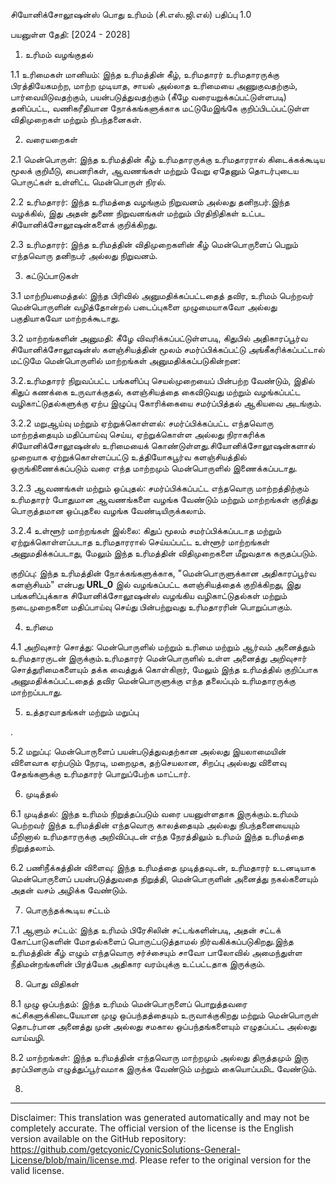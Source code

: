 சியோனிக்சோலூஷன்ஸ் பொது உரிமம் (சி.எஸ்.ஜி.எல்)
பதிப்பு 1.0

பயனுள்ள தேதி: [2024 - 2028]

1. உரிமம் வழங்குதல்

1.1 உரிமைகள் மானியம்: இந்த உரிமத்தின் கீழ், உரிமதாரர் உரிமதாரருக்கு பிரத்தியேகமற்ற, மாற்ற முடியாத, சாயல் அல்லாத உரிமையை அணுகுவதற்கும், பார்வையிடுவதற்கும், பயன்படுத்துவதற்கும் (கீழே வரையறுக்கப்பட்டுள்ளபடி) தனிப்பட்ட, வணிகரீதியான நோக்கங்களுக்காக மட்டுமேஇங்கே குறிப்பிடப்பட்டுள்ள விதிமுறைகள் மற்றும் நிபந்தனைகள்.

2. வரையறைகள்

2.1 மென்பொருள்: இந்த உரிமத்தின் கீழ் உரிமதாரருக்கு உரிமதாரரால் கிடைக்கக்கூடிய மூலக் குறியீடு, பைனரிகள், ஆவணங்கள் மற்றும் வேறு ஏதேனும் தொடர்புடைய பொருட்கள் உள்ளிட்ட மென்பொருள் நிரல்.

2.2 உரிமதாரர்: இந்த உரிமத்தை வழங்கும் நிறுவனம் அல்லது தனிநபர்.இந்த வழக்கில், இது அதன் துணை நிறுவனங்கள் மற்றும் பிரதிநிதிகள் உட்பட சியோனிக்சோலூஷன்களைக் குறிக்கிறது.

2.3 உரிமதாரர்: இந்த உரிமத்தின் விதிமுறைகளின் கீழ் மென்பொருளைப் பெறும் எந்தவொரு தனிநபர் அல்லது நிறுவனம்.

3. கட்டுப்பாடுகள்

3.1 மாற்றியமைத்தல்: இந்த பிரிவில் அனுமதிக்கப்பட்டதைத் தவிர, உரிமம் பெற்றவர் மென்பொருளின் வழித்தோன்றல் படைப்புகளை முழுமையாகவோ அல்லது பகுதியாகவோ மாற்றக்கூடாது.

3.2 மாற்றங்களின் அனுமதி: கீழே விவரிக்கப்பட்டுள்ளபடி, கிதுபில் அதிகாரப்பூர்வ சியோனிக்சோலூஷன்ஸ் களஞ்சியத்தின் மூலம் சமர்ப்பிக்கப்பட்டு அங்கீகரிக்கப்பட்டால் மட்டுமே மென்பொருளில் மாற்றங்கள் அனுமதிக்கப்படுகின்றன:

3.2.உரிமதாரர் நிறுவப்பட்ட பங்களிப்பு செயல்முறையைப் பின்பற்ற வேண்டும், இதில் கிதுப் கணக்கை உருவாக்குதல், களஞ்சியத்தை கைவிடுவது மற்றும் வழங்கப்பட்ட வழிகாட்டுதல்களுக்கு ஏற்ப இழுப்பு கோரிக்கையை சமர்ப்பித்தல் ஆகியவை அடங்கும்.

3.2.2 மறுஆய்வு மற்றும் ஏற்றுக்கொள்ளல்: சமர்ப்பிக்கப்பட்ட எந்தவொரு மாற்றத்தையும் மதிப்பாய்வு செய்ய, ஏற்றுக்கொள்ள அல்லது நிராகரிக்க சியோனிக்சோலூஷன்ஸ் உரிமையைக் கொண்டுள்ளது.சியோனிக்சோலூஷன்களால் முறையாக ஏற்றுக்கொள்ளப்பட்டு உத்தியோகபூர்வ களஞ்சியத்தில் ஒருங்கிணைக்கப்படும் வரை எந்த மாற்றமும் மென்பொருளில் இணைக்கப்படாது.

3.2.3 ஆவணங்கள் மற்றும் ஒப்புதல்: சமர்ப்பிக்கப்பட்ட எந்தவொரு மாற்றத்திற்கும் உரிமதாரர் போதுமான ஆவணங்களை வழங்க வேண்டும் மற்றும் மாற்றங்கள் குறித்து பொருத்தமான ஒப்புதலை வழங்க வேண்டியிருக்கலாம்.

3.2.4 உள்ளூர் மாற்றங்கள் இல்லை: கிதுப் மூலம் சமர்ப்பிக்கப்படாத மற்றும் ஏற்றுக்கொள்ளப்படாத உரிமதாரரால் செய்யப்பட்ட உள்ளூர் மாற்றங்கள் அனுமதிக்கப்படாது, மேலும் இந்த உரிமத்தின் விதிமுறைகளை மீறுவதாக கருதப்படும்.

குறிப்பு: இந்த உரிமத்தின் நோக்கங்களுக்காக, "மென்பொருளுக்கான அதிகாரப்பூர்வ களஞ்சியம்" என்பது __URL_0__ இல் வழங்கப்பட்ட களஞ்சியத்தைக் குறிக்கிறது, இது பங்களிப்புக்காக சியோனிக்சோலூஷன்ஸ் வழங்கிய வழிகாட்டுதல்கள் மற்றும் நடைமுறைகளை மதிப்பாய்வு செய்து பின்பற்றுவது உரிமதாரரின் பொறுப்பாகும்.

4. உரிமை

4.1 அறிவுசார் சொத்து: மென்பொருளில் மற்றும் உரிமை மற்றும் ஆர்வம் அனைத்தும் உரிமதாரருடன் இருக்கும்.உரிமதாரர் மென்பொருளில் உள்ள அனைத்து அறிவுசார் சொத்துரிமைகளையும் தக்க வைத்துக் கொள்கிறார், மேலும் இந்த உரிமத்தில் குறிப்பாக அனுமதிக்கப்பட்டதைத் தவிர மென்பொருளுக்கு எந்த தலைப்பும் உரிமதாரருக்கு மாற்றப்படாது.

5. உத்தரவாதங்கள் மற்றும் மறுப்பு

.

5.2 மறுப்பு: மென்பொருளைப் பயன்படுத்துவதற்கான அல்லது இயலாமையின் விளைவாக ஏற்படும் நேரடி, மறைமுக, தற்செயலான, சிறப்பு அல்லது விளைவு சேதங்களுக்கு உரிமதாரர் பொறுப்பேற்க மாட்டார்.

6. முடித்தல்

6.1 முடித்தல்: இந்த உரிமம் நிறுத்தப்படும் வரை பயனுள்ளதாக இருக்கும்.உரிமம் பெற்றவர் இந்த உரிமத்தின் எந்தவொரு காலத்தையும் அல்லது நிபந்தனையையும் மீறினால் உரிமதாரருக்கு அறிவிப்புடன் எந்த நேரத்திலும் உரிமம் இந்த உரிமத்தை நிறுத்தலாம்.

6.2 பணிநீக்கத்தின் விளைவு: இந்த உரிமத்தை முடித்தவுடன், உரிமதாரர் உடனடியாக மென்பொருளைப் பயன்படுத்துவதை நிறுத்தி, மென்பொருளின் அனைத்து நகல்களையும் அதன் வசம் அழிக்க வேண்டும்.

7. பொருந்தக்கூடிய சட்டம்

7.1 ஆளும் சட்டம்: இந்த உரிமம் பிரேசிலின் சட்டங்களின்படி, அதன் சட்டக் கோட்பாடுகளின் மோதல்களைப் பொருட்படுத்தாமல் நிர்வகிக்கப்படுகிறது.இந்த உரிமத்தின் கீழ் எழும் எந்தவொரு சர்ச்சையும் சாவோ பாலோவில் அமைந்துள்ள நீதிமன்றங்களின் பிரத்யேக அதிகார வரம்புக்கு உட்பட்டதாக இருக்கும்.

8. பொது விதிகள்

8.1 முழு ஒப்பந்தம்: இந்த உரிமம் மென்பொருளைப் பொறுத்தவரை கட்சிகளுக்கிடையேயான முழு ஒப்பந்தத்தையும் உருவாக்குகிறது மற்றும் மென்பொருள் தொடர்பான அனைத்து முன் அல்லது சமகால ஒப்பந்தங்களையும் எழுதப்பட்ட அல்லது வாய்வழி.

8.2 மாற்றங்கள்: இந்த உரிமத்தின் எந்தவொரு மாற்றமும் அல்லது திருத்தமும் இரு தரப்பினரும் எழுத்துப்பூர்வமாக இருக்க வேண்டும் மற்றும் கையொப்பமிட வேண்டும்.

8.

---
Disclaimer: This translation was generated automatically and may not be completely accurate. The official version of the license is the English version available on the GitHub repository: https://github.com/getcyonic/CyonicSolutions-General-License/blob/main/license.md. Please refer to the original version for the valid license.